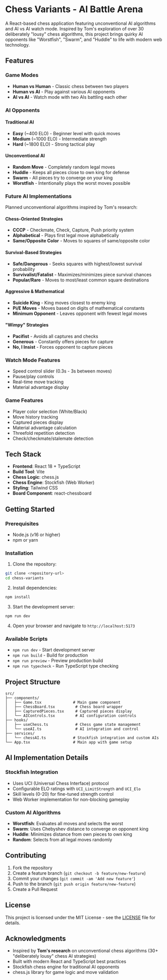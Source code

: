 # Chess Variants - AI Battle Arena

A React-based chess application featuring unconventional AI algorithms and AI vs AI watch mode. Inspired by Tom's exploration of over 30 deliberately "lousy" chess algorithms, this project brings quirky AI opponents like "Worstfish", "Swarm", and "Huddle" to life with modern web technology.

## Features

### Game Modes
- **Human vs Human** - Classic chess between two players
- **Human vs AI** - Play against various AI opponents
- **AI vs AI** - Watch mode with two AIs battling each other

### AI Opponents

#### Traditional AI
- **Easy** (~400 ELO) - Beginner level with quick moves
- **Medium** (~1000 ELO) - Intermediate strength
- **Hard** (~1800 ELO) - Strong tactical play

#### Unconventional AI
- **Random Move** - Completely random legal moves
- **Huddle** - Keeps all pieces close to own king for defense
- **Swarm** - All pieces try to converge on your king
- **Worstfish** - Intentionally plays the worst moves possible

### Future AI Implementations
Planned unconventional algorithms inspired by Tom's research:

#### Chess-Oriented Strategies
- **CCCP** - Checkmate, Check, Capture, Push priority system
- **Alphabetical** - Plays first legal move alphabetically
- **Same/Opposite Color** - Moves to squares of same/opposite color

#### Survival-Based Strategies  
- **Safe/Dangerous** - Seeks squares with highest/lowest survival probability
- **Survivalist/Fatalist** - Maximizes/minimizes piece survival chances
- **Popular/Rare** - Moves to most/least common square destinations

#### Aggressive & Mathematical
- **Suicide King** - King moves closest to enemy king
- **Pi/E Moves** - Moves based on digits of mathematical constants
- **Minimum Opponent** - Leaves opponent with fewest legal moves

#### "Wimpy" Strategies
- **Pacifist** - Avoids all captures and checks
- **Generous** - Constantly offers pieces for capture
- **No, I Insist** - Forces opponent to capture pieces

### Watch Mode Features
- Speed control slider (0.3s - 3s between moves)
- Pause/play controls
- Real-time move tracking
- Material advantage display

### Game Features
- Player color selection (White/Black)
- Move history tracking
- Captured pieces display
- Material advantage calculation
- Threefold repetition detection
- Check/checkmate/stalemate detection

## Tech Stack

- **Frontend**: React 18 + TypeScript
- **Build Tool**: Vite
- **Chess Logic**: chess.js
- **Chess Engine**: Stockfish (Web Worker)
- **Styling**: Tailwind CSS
- **Board Component**: react-chessboard

## Getting Started

### Prerequisites
- Node.js (v16 or higher)
- npm or yarn

### Installation

1. Clone the repository:
```bash
git clone <repository-url>
cd chess-variants
```

2. Install dependencies:
```bash
npm install
```

3. Start the development server:
```bash
npm run dev
```

4. Open your browser and navigate to `http://localhost:5173`

### Available Scripts

- `npm run dev` - Start development server
- `npm run build` - Build for production
- `npm run preview` - Preview production build
- `npm run typecheck` - Run TypeScript type checking

## Project Structure

```
src/
├── components/
│   ├── Game.tsx              # Main game component
│   ├── ChessBoard.tsx         # Chess board wrapper
│   ├── CapturedPieces.tsx     # Captured pieces display
│   └── AIControls.tsx         # AI configuration controls
├── hooks/
│   ├── useChess.ts            # Chess game state management
│   └── useAI.ts               # AI integration and control
├── services/
│   └── chessAI.ts            # Stockfish integration and custom AIs
└── App.tsx                   # Main app with game setup
```

## AI Implementation Details

### Stockfish Integration
- Uses UCI (Universal Chess Interface) protocol
- Configurable ELO ratings with `UCI_LimitStrength` and `UCI_Elo`
- Skill levels (0-20) for fine-tuned strength control
- Web Worker implementation for non-blocking gameplay

### Custom AI Algorithms
- **Worstfish**: Evaluates all moves and selects the worst
- **Swarm**: Uses Chebyshev distance to converge on opponent king
- **Huddle**: Minimizes distance from own pieces to own king
- **Random**: Selects from all legal moves randomly

## Contributing

1. Fork the repository
2. Create a feature branch (`git checkout -b feature/new-feature`)
3. Commit your changes (`git commit -am 'Add new feature'`)
4. Push to the branch (`git push origin feature/new-feature`)
5. Create a Pull Request

## License

This project is licensed under the MIT License - see the [LICENSE](LICENSE) file for details.

## Acknowledgments

- Inspired by **Tom's research** on unconventional chess algorithms (30+ "deliberately lousy" chess AI strategies)
- Built with modern React and TypeScript best practices
- Stockfish chess engine for traditional AI opponents
- chess.js library for game logic and move validation